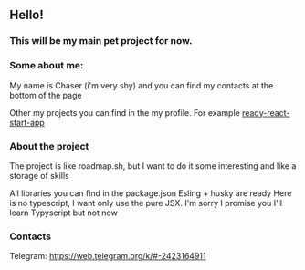 ## Hello!
### This will be my main pet project for now.


### Some about me:

My name is Chaser (i'm very shy) and you can find my contacts at the bottom of the page

Other my projects you can find in the my profile. 
For example [ready-react-start-app](https://github.com/MeRKaLyuT/Ready-react-start-app)


### About the project

The project is like roadmap.sh, but I want to do it some interesting and like a storage of skills

All libraries you can find in the package.json
Esling + husky are ready
Here is no typescript, I want only use the pure JSX. I'm sorry
I promise you I'll learn Typyscript but not now

### Contacts
Telegram: https://web.telegram.org/k/#-2423164911
